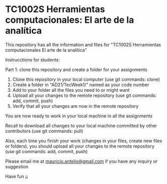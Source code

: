 # TC1002S Herramientas computacionales: El arte de la analítica

This repository has all the information and files for "TC1002S Herramientas computacionales El arte de la analítica"

Instrucctions for students:

Part 1: clone this repository and create a folder for your assignments
1) Clone this repository in your local computer (use git commands: clone)
2) Create a folder in "AD21/TecWeek1/" named as your code number
3) Add to your folder all the files you need to or might want
4) Upload all your changes to the remote repository (use git commands: add, commit, push)
5) Verify that all your changes are now in the remote repository

You are now ready to work in your local machine in all the assignments

Recall to download all changes to your local machine committed by other contributors (use git commands: pull)

Also, each time you finish your work (changes in your files, create new files or folders), you should upload all your changes to the remote repository (use git commands: add, commit, push)

Please email me at mauricio.antelis@gmail.com if you have any inquiry or suggestion

Have fun ¡¡
